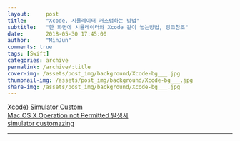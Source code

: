 ```yaml
---
layout:     post
title:      "Xcode, 시뮬레이터 커스텀하는 방법"
subtitle:   "한 화면에 시뮬레이터와 Xcode 같이 놓는방법, 링크참조"
date:       2018-05-30 17:45:00
author:     "MinJun"
comments: true 
tags: [Swift]
categories: archive
permalink: /archive/:title
cover-img: /assets/post_img/background/Xcode-bg___.jpg
thumbnail-img: /assets/post_img/background/Xcode-bg___.jpg
share-img: /assets/post_img/background/Xcode-bg___.jpg
---
```


[Xcode) Simulator Custom](http://zeddios.tistory.com/504)<br>
[Mac OS X Operation not Permitted 발생시](http://ellordnet.tistory.com/65)<br>
[simulator customazing](https://www.youtube.com/watch?v=4i2EBnmUMcs&index=3&list=PLukvfElDn_vM8USShaVrhD5mgOXVJhAwx&t=0s)

---
